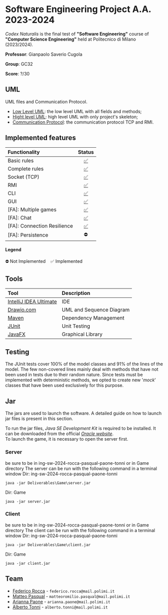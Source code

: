 # Software Engineering Project A.A. 2023-2024

<!--img src="github.jpg" width=300 px align="right" /-->

_Codex_ _Naturalis_ is the final test of **"Software Engineering"** course of **"Computer Science Engineering"** held at Politecnico di Milano (2023/2024).

**Professor**: Gianpaolo Saverio Cugola

**Group**: GC32

**Score**: ?/30


## UML
UML files and Communication Protocol.

- [Low Level UML](https://github.com/federock02/ing-sw-2024-rocca-pasqual-paone-tonni/blob/master/Derivables/UML/UML_basso_livello_final.pdf): the low level UML with all fields and methods; 
- [Hight level UML](https://github.com/federock02/ing-sw-2024-rocca-pasqual-paone-tonni/blob/master/Derivables/UML/UML_alto_livello_final.pdf): high level UML with only project's skeleton;
- [Communication Protocol](https://github.com/federock02/ing-sw-2024-rocca-pasqual-paone-tonni/blob/master/Derivables/UML/protocollo_di_rete.pdf): the communication protocol TCP and RMI.


## Implemented features
| Functionality      |           Status            |
|:-------------------|:---------------------------:|
| Basic rules        |            [✅]()          |
| Complete rules     |            [✅]()          |
| Socket (TCP)       |            [✅]()          |
| RMI                |            [✅]()          |
| CLI                |            [✅]()          |
| GUI                |            [✅]()          | 
| [FA]: Multiple games     |            [✅]()          |
| [FA]: Chat               |            [✅]()          |
| [FA]: Connection Resilience    |            [✅]()          |
| [FA]: Persistence        |             ⛔             |

#### Legend
⛔ Not Implemented &nbsp;&nbsp; ✅ Implemented

## Tools
| Tool                                                     | Description           |
|:---------------------------------------------------------|:----------------------|
| [IntelliJ IDEA Ultimate](https://www.jetbrains.com/idea) | IDE                   |
| [Drawio.com](https://www.drawio.com/)                    | UML and Sequence Diagram  |
| [Maven](https://maven.apache.org)                        | Dependency Management |
| [JUnit](https://junit.org/junit5)                        | Unit Testing          |
| [JavaFX](https://openjfx.io)                             | Graphical Library     |

## Testing
The JUnit tests cover 100% of the model classes and 91% of the lines of the model. The few non-covered lines mainly deal with methods that have not been used in tests due to their random nature. Since tests must be implemented with deterministic methods, we opted to create new '_mock_' classes that have been used exclusively for this purpose.

## Jar
The jars are used to launch the software. A detailed guide on how to launch jar files is present in this section. 

To run the jar files, _Java SE Development Kit_ is required to be installed.
It can be downloaded from the official [_Oracle website_](https://www.oracle.com/java/technologies/downloads).\
To launch the game, it is necessary to open the server first.

### Server
be sure to be in ing-sw-2024-rocca-pasqual-paone-tonni or in Game directory
The server can be run with the following command in a terminal window
Dir: ing-sw-2024-rocca-pasqual-paone-tonni
 ```
java -jar Deliverables\Game\server.jar
```
Dir: Game
```
java -jar server.jar
 ```
### Client
be sure to be in ing-sw-2024-rocca-pasqual-paone-tonni or in Game directory
The client can be run with the following command in a terminal window
Dir: ing-sw-2024-rocca-pasqual-paone-tonni
 ```
java -jar Deliverables\Game\client.jar 
```
Dir: Game
```
java -jar client.jar
 ```

## Team
- [Federico Rocca](https://github.com/federock02) - `federico.rocca@mail.polimi.it`
- [Matteo Pasqual](https://github.com/matteopasqual02) - `matteoromilio.pasqual@mail.polimi.it`
- [Arianna Paone](https://github.com/AriannaPaone) - `arianna.paone@mail.polimi.it`
- [Alberto Tonni](https://github.com/ALBERTO0527) - `alberto.tonni@mail.polimi.it`
